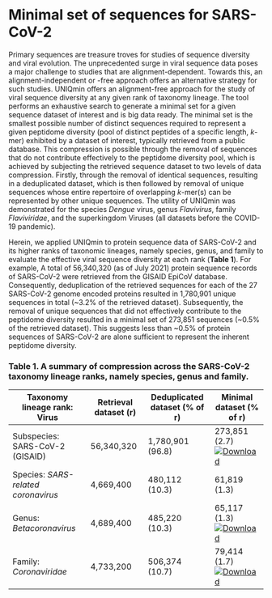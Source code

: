 # Minimal set of sequences for SARS-CoV-2

Primary sequences are treasure troves for studies of sequence diversity and viral evolution. The unprecedented surge in viral sequence data poses a major challenge to studies that are alignment-dependent. Towards this, an alignment-independent or -free approach offers an alternative strategy for such studies. UNIQmin offers an alignment-free approach for the study of viral sequence diversity at any given rank of taxonomy lineage. The tool performs an exhaustive search to generate a minimal set for a given sequence dataset of interest and is big data ready. The minimal set is the smallest possible number of distinct sequences required to represent a given peptidome diversity (pool of distinct peptides of a specific length, *k*-mer) exhibited by a dataset of interest, typically retrieved from a public database. This compression is possible through the removal of sequences that do not contribute effectively to the peptidome diversity pool, which is achieved by subjecting the retrieved sequence dataset to two levels of data compression. Firstly, through the removal of identical sequences, resulting in a deduplicated dataset, which is then followed by removal of unique sequences whose entire repertoire of overlapping *k*-mer(s) can be represented by other unique sequences. The utility of UNIQmin was demonstrated for the species *Dengue* virus, genus *Flavivirus*, family *Flaviviridae*, and the superkingdom Viruses (all datasets before the COVID-19 pandemic). 

Herein, we applied UNIQmin to protein sequence data of SARS-CoV-2 and its higher ranks of taxonomic lineages, namely species, genus, and family to evaluate the effective viral sequence diversity at each rank (**Table 1**). For example, A total of 56,340,320 (as of July 2021) protein sequence records of SARS-CoV-2 were retrieved from the GISAID EpiCoV database. Consequently, deduplication of the retrieved sequences for each of the 27 SARS-CoV-2 genome encoded proteins resulted in 1,780,901 unique sequences in total (~3.2% of the retrieved dataset). Subsequently, the removal of unique sequences that did not effectively contribute to the peptidome diversity resulted in a minimal set of 273,851 sequences (~0.5% of the retrieved dataset). This suggests less than ~0.5% of protein sequences of SARS-CoV-2 are alone sufficient to represent the inherent peptidome diversity.

### **Table 1. A summary of compression across the SARS-CoV-2 taxonomy lineage ranks, namely species, genus and family.**
|    Taxonomy lineage rank: Virus     | Retrieval dataset (r) | Deduplicated dataset (% of r) |                           Minimal dataset (% of r)                          |
|-------------------------------------|-----------------------|-------------------------------|-----------------------------------------------------------------------------|
| Subspecies: SARS-CoV-2 (GISAID)     |      56,340,320       |       1,780,901 (96.8)        | 273,851 (2.7) &nbsp; [![Download](https://img.shields.io/badge/DL-subspecies(GISAID)-informational?style=flat&logo=docusign&color=0A66C2&link=https://github.com/ChongLC/MinimalSetofViralPeptidome-UNIQmin/blob/master/SARS-CoV-2/MinSet_GISAID_SARSCoV2.zip)](https://github.com/ChongLC/MinimalSetofViralPeptidome-UNIQmin/blob/master/SARS-CoV-2/MinSet_GISAID_SARSCoV2.zip)      |
| Species: *SARS-related coronavirus* |      4,669,400        |        480,112 (10.3)         |      61,819 (1.3)                                    |
| Genus: *Betacoronavirus*            |      4,689,400        |        485,220 (10.3)         |      65,117 (1.3) &nbsp; [![Download](https://img.shields.io/badge/DL-Genus-informational?style=flat&logo=docusign&color=0A66C2&link=https://github.com/ChongLC/MinimalSetofViralPeptidome-UNIQmin/blob/master/SARS-CoV-2/MinSet_NCBI_Betacoronavirus.zip)](https://github.com/ChongLC/MinimalSetofViralPeptidome-UNIQmin/blob/master/SARS-CoV-2/MinSet_NCBI_Betacoronavirus.zip)                               |
| Family: *Coronaviridae*             |      4,733,200        |        506,374 (10.7)         |      79,414 (1.7) &nbsp; [![Download](https://img.shields.io/badge/DL-Family-informational?style=flat&logo=docusign&color=0A66C2&link=https://github.com/ChongLC/MinimalSetofViralPeptidome-UNIQmin/blob/master/SARS-CoV-2/MinSet_NCBI_Coronaviridae.zip)](https://github.com/ChongLC/MinimalSetofViralPeptidome-UNIQmin/blob/master/SARS-CoV-2/MinSet_NCBI_Coronaviridae.zip)                                 |
